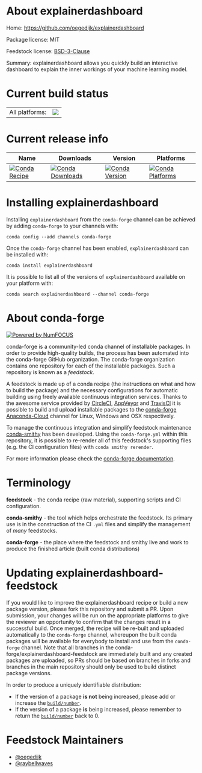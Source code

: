 About explainerdashboard
========================

Home: https://github.com/oegedijk/explainerdashboard

Package license: MIT

Feedstock license: [BSD-3-Clause](https://github.com/conda-forge/explainerdashboard-feedstock/blob/master/LICENSE.txt)

Summary: explainerdashboard allows you quickly build an interactive dashboard to explain the inner workings of your machine learning model.

Current build status
====================


<table><tr><td>All platforms:</td>
    <td>
      <a href="https://dev.azure.com/conda-forge/feedstock-builds/_build/latest?definitionId=11333&branchName=master">
        <img src="https://dev.azure.com/conda-forge/feedstock-builds/_apis/build/status/explainerdashboard-feedstock?branchName=master">
      </a>
    </td>
  </tr>
</table>

Current release info
====================

| Name | Downloads | Version | Platforms |
| --- | --- | --- | --- |
| [![Conda Recipe](https://img.shields.io/badge/recipe-explainerdashboard-green.svg)](https://anaconda.org/conda-forge/explainerdashboard) | [![Conda Downloads](https://img.shields.io/conda/dn/conda-forge/explainerdashboard.svg)](https://anaconda.org/conda-forge/explainerdashboard) | [![Conda Version](https://img.shields.io/conda/vn/conda-forge/explainerdashboard.svg)](https://anaconda.org/conda-forge/explainerdashboard) | [![Conda Platforms](https://img.shields.io/conda/pn/conda-forge/explainerdashboard.svg)](https://anaconda.org/conda-forge/explainerdashboard) |

Installing explainerdashboard
=============================

Installing `explainerdashboard` from the `conda-forge` channel can be achieved by adding `conda-forge` to your channels with:

```
conda config --add channels conda-forge
```

Once the `conda-forge` channel has been enabled, `explainerdashboard` can be installed with:

```
conda install explainerdashboard
```

It is possible to list all of the versions of `explainerdashboard` available on your platform with:

```
conda search explainerdashboard --channel conda-forge
```


About conda-forge
=================

[![Powered by NumFOCUS](https://img.shields.io/badge/powered%20by-NumFOCUS-orange.svg?style=flat&colorA=E1523D&colorB=007D8A)](http://numfocus.org)

conda-forge is a community-led conda channel of installable packages.
In order to provide high-quality builds, the process has been automated into the
conda-forge GitHub organization. The conda-forge organization contains one repository
for each of the installable packages. Such a repository is known as a *feedstock*.

A feedstock is made up of a conda recipe (the instructions on what and how to build
the package) and the necessary configurations for automatic building using freely
available continuous integration services. Thanks to the awesome service provided by
[CircleCI](https://circleci.com/), [AppVeyor](https://www.appveyor.com/)
and [TravisCI](https://travis-ci.com/) it is possible to build and upload installable
packages to the [conda-forge](https://anaconda.org/conda-forge)
[Anaconda-Cloud](https://anaconda.org/) channel for Linux, Windows and OSX respectively.

To manage the continuous integration and simplify feedstock maintenance
[conda-smithy](https://github.com/conda-forge/conda-smithy) has been developed.
Using the ``conda-forge.yml`` within this repository, it is possible to re-render all of
this feedstock's supporting files (e.g. the CI configuration files) with ``conda smithy rerender``.

For more information please check the [conda-forge documentation](https://conda-forge.org/docs/).

Terminology
===========

**feedstock** - the conda recipe (raw material), supporting scripts and CI configuration.

**conda-smithy** - the tool which helps orchestrate the feedstock.
                   Its primary use is in the construction of the CI ``.yml`` files
                   and simplify the management of *many* feedstocks.

**conda-forge** - the place where the feedstock and smithy live and work to
                  produce the finished article (built conda distributions)


Updating explainerdashboard-feedstock
=====================================

If you would like to improve the explainerdashboard recipe or build a new
package version, please fork this repository and submit a PR. Upon submission,
your changes will be run on the appropriate platforms to give the reviewer an
opportunity to confirm that the changes result in a successful build. Once
merged, the recipe will be re-built and uploaded automatically to the
`conda-forge` channel, whereupon the built conda packages will be available for
everybody to install and use from the `conda-forge` channel.
Note that all branches in the conda-forge/explainerdashboard-feedstock are
immediately built and any created packages are uploaded, so PRs should be based
on branches in forks and branches in the main repository should only be used to
build distinct package versions.

In order to produce a uniquely identifiable distribution:
 * If the version of a package **is not** being increased, please add or increase
   the [``build/number``](https://conda.io/docs/user-guide/tasks/build-packages/define-metadata.html#build-number-and-string).
 * If the version of a package **is** being increased, please remember to return
   the [``build/number``](https://conda.io/docs/user-guide/tasks/build-packages/define-metadata.html#build-number-and-string)
   back to 0.

Feedstock Maintainers
=====================

* [@oegedijk](https://github.com/oegedijk/)
* [@raybellwaves](https://github.com/raybellwaves/)

